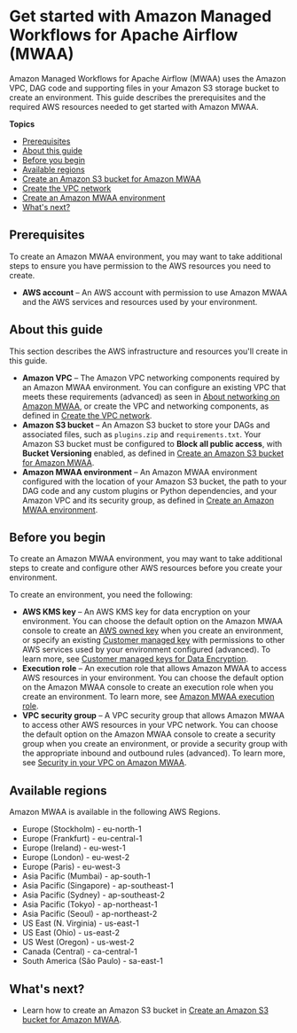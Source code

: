 # Get started with Amazon Managed Workflows for Apache Airflow \(MWAA\)<a name="get-started"></a>

Amazon Managed Workflows for Apache Airflow \(MWAA\) uses the Amazon VPC, DAG code and supporting files in your Amazon S3 storage bucket to create an environment\. This guide describes the prerequisites and the required AWS resources needed to get started with Amazon MWAA\.

**Topics**
+ [Prerequisites](#prerequisites)
+ [About this guide](#prerequisites-infra)
+ [Before you begin](#prerequisites-before)
+ [Available regions](#regions)
+ [Create an Amazon S3 bucket for Amazon MWAA](mwaa-s3-bucket.md)
+ [Create the VPC network](vpc-create.md)
+ [Create an Amazon MWAA environment](create-environment.md)
+ [What's next?](#mwaa-s3-bucket-next-up)

## Prerequisites<a name="prerequisites"></a>

To create an Amazon MWAA environment, you may want to take additional steps to ensure you have permission to the AWS resources you need to create\.
+ **AWS account** – An AWS account with permission to use Amazon MWAA and the AWS services and resources used by your environment\.

## About this guide<a name="prerequisites-infra"></a>

This section describes the AWS infrastructure and resources you'll create in this guide\.
+ **Amazon VPC** – The Amazon VPC networking components required by an Amazon MWAA environment\. You can configure an existing VPC that meets these requirements \(advanced\) as seen in [About networking on Amazon MWAA](networking-about.md), or create the VPC and networking components, as defined in [Create the VPC network](vpc-create.md)\.
+ **Amazon S3 bucket** – An Amazon S3 bucket to store your DAGs and associated files, such as `plugins.zip` and `requirements.txt`\. Your Amazon S3 bucket must be configured to **Block all public access**, with **Bucket Versioning** enabled, as defined in [Create an Amazon S3 bucket for Amazon MWAA](mwaa-s3-bucket.md)\. 
+ **Amazon MWAA environment** – An Amazon MWAA environment configured with the location of your Amazon S3 bucket, the path to your DAG code and any custom plugins or Python dependencies, and your Amazon VPC and its security group, as defined in [Create an Amazon MWAA environment](create-environment.md)\. 

## Before you begin<a name="prerequisites-before"></a>

To create an Amazon MWAA environment, you may want to take additional steps to create and configure other AWS resources before you create your environment\. 

To create an environment, you need the following:
+ **AWS KMS key** – An AWS KMS key for data encryption on your environment\. You can choose the default option on the Amazon MWAA console to create an [AWS owned key](https://docs.aws.amazon.com/kms/latest/developerguide/concepts.html#aws-owned-cmk) when you create an environment, or specify an existing [Customer managed key](https://docs.aws.amazon.com/kms/latest/developerguide/concepts.html#customer-cmk) with permissions to other AWS services used by your environment configured \(advanced\)\. To learn more, see [Customer managed keys for Data Encryption](custom-keys-certs.md)\.
+ **Execution role** – An execution role that allows Amazon MWAA to access AWS resources in your environment\. You can choose the default option on the Amazon MWAA console to create an execution role when you create an environment\. To learn more, see [Amazon MWAA execution role](mwaa-create-role.md)\.
+ **VPC security group** – A VPC security group that allows Amazon MWAA to access other AWS resources in your VPC network\. You can choose the default option on the Amazon MWAA console to create a security group when you create an environment, or provide a security group with the appropriate inbound and outbound rules \(advanced\)\. To learn more, see [Security in your VPC on Amazon MWAA](vpc-security.md)\.

## Available regions<a name="regions"></a>

Amazon MWAA is available in the following AWS Regions\.
+ Europe \(Stockholm\) \- eu\-north\-1
+ Europe \(Frankfurt\) \- eu\-central\-1
+ Europe \(Ireland\) \- eu\-west\-1
+ Europe \(London\) \- eu\-west\-2
+ Europe \(Paris\) \- eu\-west\-3
+ Asia Pacific \(Mumbai\) \- ap\-south\-1
+ Asia Pacific \(Singapore\) \- ap\-southeast\-1
+ Asia Pacific \(Sydney\) \- ap\-southeast\-2
+ Asia Pacific \(Tokyo\) \- ap\-northeast\-1
+ Asia Pacific \(Seoul\) \- ap\-northeast\-2
+ US East \(N\. Virginia\) \- us\-east\-1
+ US East \(Ohio\) \- us\-east\-2
+ US West \(Oregon\) \- us\-west\-2
+ Canada \(Central\) \- ca\-central\-1
+ South America \(São Paulo\) \- sa\-east\-1

## What's next?<a name="mwaa-s3-bucket-next-up"></a>
+ Learn how to create an Amazon S3 bucket in [Create an Amazon S3 bucket for Amazon MWAA](mwaa-s3-bucket.md)\.